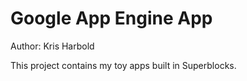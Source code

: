 # Google App Engine App

Author: Kris Harbold

This project contains my toy apps built in Superblocks.
